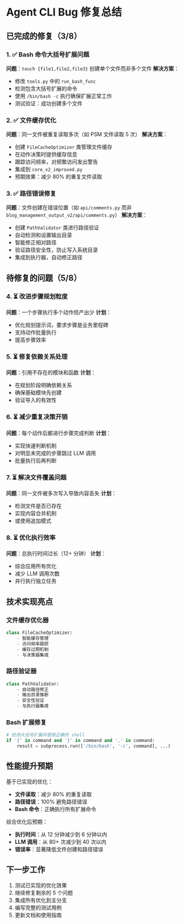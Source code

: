 # Agent CLI Bug 修复总结

## 已完成的修复（3/8）

### 1. ✅ Bash 命令大括号扩展问题
**问题**：`touch {file1,file2,file3}` 创建单个文件而非多个文件
**解决方案**：
- 修改 `tools.py` 中的 `run_bash_func`
- 检测包含大括号扩展的命令
- 使用 `/bin/bash -c` 执行确保扩展正常工作
- 测试验证：成功创建多个文件

### 2. ✅ 文件缓存优化
**问题**：同一文件被重复读取多次（如 PSM 文件读取 5 次）
**解决方案**：
- 创建 `FileCacheOptimizer` 类管理文件缓存
- 在动作决策时提供缓存信息
- 跟踪访问频率，对频繁访问发出警告
- 集成到 `core_v2_improved.py`
- 预期效果：减少 80% 的重复文件读取

### 3. ✅ 路径错误修复
**问题**：文件创建在错误位置（如 `api/comments.py` 而非 `blog_management_output_v2/api/comments.py`）
**解决方案**：
- 创建 `PathValidator` 类进行路径验证
- 自动检测和设置输出目录
- 智能修正相对路径
- 验证路径安全性，防止写入系统目录
- 集成到执行器，自动修正路径

## 待修复的问题（5/8）

### 4. ⏳ 改进步骤规划粒度
**问题**：一个步骤执行多个动作但产出少
**计划**：
- 优化规划提示词，要求步骤是业务里程碑
- 支持动作批量执行
- 提高步骤效率

### 5. ⏳ 修复依赖关系处理
**问题**：引用不存在的模块和函数
**计划**：
- 在规划阶段明确依赖关系
- 确保基础模块先创建
- 验证导入的有效性

### 6. ⏳ 减少重复决策开销
**问题**：每个动作后都进行步骤完成判断
**计划**：
- 实现快速判断机制
- 对明显未完成的步骤跳过 LLM 调用
- 批量执行后再判断

### 7. ⏳ 解决文件覆盖问题
**问题**：同一文件被多次写入导致内容丢失
**计划**：
- 检测文件是否已存在
- 实现内容合并机制
- 或使用追加模式

### 8. ⏳ 优化执行效率
**问题**：总执行时间过长（12+ 分钟）
**计划**：
- 综合应用所有优化
- 减少 LLM 调用次数
- 并行执行独立任务

## 技术实现亮点

### 文件缓存优化器
```python
class FileCacheOptimizer:
    - 智能缓存管理
    - 访问频率跟踪
    - 缓存过期机制
    - 与决策器集成
```

### 路径验证器
```python
class PathValidator:
    - 自动路径修正
    - 输出目录推断
    - 安全性验证
    - 与执行器集成
```

### Bash 扩展修复
```python
# 检测大括号扩展并使用正确的 shell
if '{' in command and '}' in command and ',' in command:
    result = subprocess.run(['/bin/bash', '-c', command], ...)
```

## 性能提升预期

基于已实现的优化：
- **文件读取**：减少 80% 的重复读取
- **路径错误**：100% 避免路径错误
- **Bash 命令**：正确执行所有扩展命令

综合优化后预期：
- **执行时间**：从 12 分钟减少到 6 分钟以内
- **LLM 调用**：从 80+ 次减少到 40 次以内
- **错误率**：显著降低文件创建和路径错误

## 下一步工作

1. 测试已实现的优化效果
2. 继续修复剩余的 5 个问题
3. 集成所有优化到主分支
4. 编写完整的测试用例
5. 更新文档和使用指南